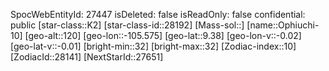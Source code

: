 ﻿---
location: [9.38,-105.575,120]
type: Station
tags:
- astro/Star

---
SpocWebEntityId: 27447
isDeleted: false
isReadOnly: false
confidential: public
[star-class::K2]
[star-class-id::28192]
[Mass-sol::]
[name::Ophiuchi-10]
[geo-alt::120]
[geo-lon::-105.575]
[geo-lat::9.38]
[geo-lon-v::-0.02]
[geo-lat-v::-0.01]
[bright-min::32]
[bright-max::32]
[Zodiac-index::10]
[ZodiacId::28141]
[NextStarId::27651]

